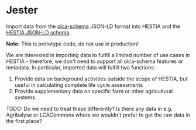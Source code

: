 # Jester

Import data from the [olca-schema](https://github.com/GreenDelta/olca-schema) JSON-LD format into HESTIA and the [HESTIA JSON-LD schema](https://gitlab.com/hestia-earth/schema).

**Note:** This is prototype code, do not use in production!

We are interested in importing data to fulfill a limited number of use cases in HESTIA - therefore, we don't need to support all olca-schema features or metadata. In particular, imported data will fulfill two functions:

1. Provide data on background activities outside the scope of HESTIA, but useful in calculating complete life cycle assessments
2. Provide supplementary data on specific farm or other agricultural systems.

TODO: Do we need to treat these differently? Is there any data in e.g. Agribalyse or LCACommons where we wouldn't prefer to get the raw data in the first place?


